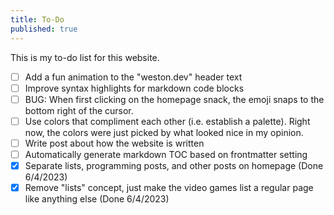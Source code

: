 ```yaml
---
title: To-Do
published: true
---
```


This is my to-do list for this website.

- [ ] Add a fun animation to the "weston.dev" header text
- [ ] Improve syntax highlights for markdown code blocks
- [ ] BUG: When first clicking on the homepage snack, the emoji snaps to the bottom right of the cursor.
- [ ] Use colors that compliment each other (i.e. establish a palette). Right now, the colors were just picked by what looked nice in my opinion.
- [ ] Write post about how the website is written
- [ ] Automatically generate markdown TOC based on frontmatter setting
- [x] Separate lists, programming posts, and other posts on homepage (Done 6/4/2023)
- [x] Remove "lists" concept, just make the video games list a regular page like anything else (Done 6/4/2023)

